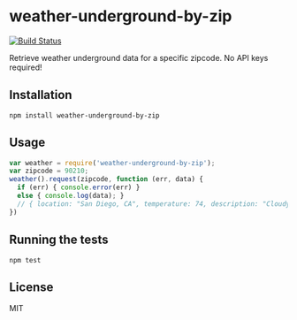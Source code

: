# weather-underground-by-zip
[![Build Status](https://travis-ci.org/Beasta/weather-underground-by-zip.svg?branch=master)](https://travis-ci.org/Beasta/weather-underground-by-zip)

Retrieve weather underground data for a specific zipcode. No API keys required!

## Installation

```
npm install weather-underground-by-zip
```

## Usage
```js
var weather = require('weather-underground-by-zip');
var zipcode = 90210;
weather().request(zipcode, function (err, data) {
  if (err) { console.error(err) }
  else { console.log(data); }
  // { location: "San Diego, CA", temperature: 74, description: "Cloudy" }
})
```
## Running the tests

```
npm test
```

## License
MIT

